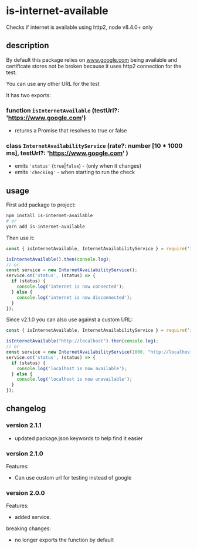 # is-internet-available

Checks if internet is available using http2, node v8.4.0+ only

## description

By default this package relies on www.google.com being available and certificate stores not be broken because it uses http2 connection for the test.

You can use any other URL for the test

It has two exports:

### function `isInternetAvailable` (testUrl?: '<https://www.google.com>')

* returns a Promise that resolves to true or false

### class `InternetAvailabilityService` (rate?: number [10 * 1000 ms], testUrl?: '<https://www.google.com>' )

* emits `'status'` (`true`|`false`) - (only when it changes)
* emits `'checking'` - when starting to run the check

## usage

First add package to project:

```bash
npm install is-internet-available
# or
yarn add is-internet-available
```

Then use it:

```js
const { isInternetAvailable, InternetAvailabilityService } = require('is-internet-available');

isInternetAvailable().then(console.log);
// or
const service = new InternetAvailabilityService();
service.on('status', (status) => {
  if (status) {
    console.log('internet is now connected');
  } else {
    console.log('internet is now disconnected');
  }
});
```

Since v2.1.0 you can also use against a custom URL:

```js
const { isInternetAvailable, InternetAvailabilityService } = require('is-internet-available');

isInternetAvailable("http://localhost").then(console.log);
// or
const service = new InternetAvailabilityService(1000, "http://localhost");
service.on('status', (status) => {
  if (status) {
    console.log('localhost is now available');
  } else {
    console.log('localhost is now unavailable');
  }
});

```

## changelog

### version 2.1.1

* updated package.json keywords to help find it easier

### version 2.1.0

Features:

* Can use custom url for testing instead of google

### version 2.0.0

Features:

* added service.

breaking changes:

* no longer exports the function by default
  